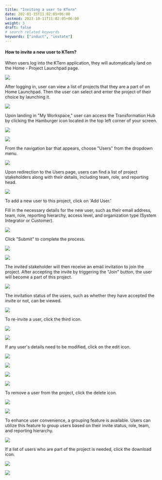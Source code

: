 ```yaml
---
title: "Inviting a user to KTern"
date: 202-01-15T11:02:05+06:00
lastmod: 2023-10-11T11:02:05+06:00
weight: 3
draft: false
# search related keywords
keywords: ["induct", "instate"]
---
```


#### How to invite a new user to KTern?

When users log into the KTern application, they will automatically land on the Home - Project Launchpad page.

![](https://storage.googleapis.com/ktern-public-files/product-documentation/Digital%20Projects/1-login-page.png)

After logging in, user can view a list of projects that they are a part of on Home Launchpad. Then the user can select and enter the project of their choice by launching it.

![](https://storage.googleapis.com/ktern-public-files/product-documentation/Digital%20Projects/2-home-launchpad.png)

Upon landing in "My Workspace," user can access the Transformation Hub by clicking the Hamburger icon located in the top left corner of your screen.

![](https://storage.googleapis.com/ktern-public-files/product-documentation/Digital%20Projects/3-my-workspace.png)

![](https://storage.googleapis.com/ktern-public-files/product-documentation/Digital%20Projects/4-transformationhub.png)

From the navigation bar that appears, choose "Users" from the dropdown menu.

![](https://storage.googleapis.com/ktern-public-files/product-documentation/Digital%20Projects/5-users.png)

Upon redirection to the Users page, users can find a list of project stakeholders along with their details, including team, role, and reporting head.

![](https://storage.googleapis.com/ktern-public-files/product-documentation/Digital%20Projects/6-all-users.png)

To add a new user to this project, click on 'Add User.'

Fill in the necessary details for the new user, such as their email address, team, role, reporting hierarchy, access level, and organization type (System Integrator or Customer).

![](https://storage.googleapis.com/ktern-public-files/product-documentation/Digital%20Projects/7-add-user.png)

Click "Submit" to complete the process.

![](https://storage.googleapis.com/ktern-public-files/product-documentation/Digital%20Projects/8-i-add-new-role.png)

![](https://storage.googleapis.com/ktern-public-files/product-documentation/Digital%20Projects/8-ii-fill-details-to-add-user.png)

The invited stakeholder will then receive an email invitation to join the project. After accepting the invite by triggering the "Join" button, the user will become a part of this project.

![](https://storage.googleapis.com/ktern-public-files/product-documentation/Digital%20Projects/9-new-user-invited.png)

 The invitation status of the users, such as whether they have accepted the invite or not, can be viewed.

![](https://storage.googleapis.com/ktern-public-files/product-documentation/Digital%20Projects/10-i-invitation-mail.png)

To re-invite a user, click the third icon.

![](https://storage.googleapis.com/ktern-public-files/product-documentation/Digital%20Projects/10-ii-invitation-mail.png)

![](https://storage.googleapis.com/ktern-public-files/product-documentation/Digital%20Projects/11-reinvite-user.png)

If any user's details need to be modified, click on the edit icon. 

![](https://storage.googleapis.com/ktern-public-files/product-documentation/Digital%20Projects/12-user-reinvited.png)

![](https://storage.googleapis.com/ktern-public-files/product-documentation/Digital%20Projects/13-edit-user-info.png)

![](https://storage.googleapis.com/ktern-public-files/product-documentation/Digital%20Projects/14-edit-user-details.png)

![](https://storage.googleapis.com/ktern-public-files/product-documentation/Digital%20Projects/15-submit-the-update.png)

To remove a user from the project, click the delete icon.

![](https://storage.googleapis.com/ktern-public-files/product-documentation/Digital%20Projects/16-notification-edited-user-info.png)

![](https://storage.googleapis.com/ktern-public-files/product-documentation/Digital%20Projects/17-i-delete-user.png)

To enhance user convenience, a grouping feature is available. Users can utilize this feature to group users based on their invite status, role, team, and reporting hierarchy.

![](https://storage.googleapis.com/ktern-public-files/product-documentation/Digital%20Projects/17-ii-delete-user.png)

If a list of users who are part of the project is needed, click the download icon.

![](https://storage.googleapis.com/ktern-public-files/product-documentation/Digital%20Projects/19-export-users.png)

![](https://storage.googleapis.com/ktern-public-files/product-documentation/Digital%20Projects/20-exported-excel.png)
